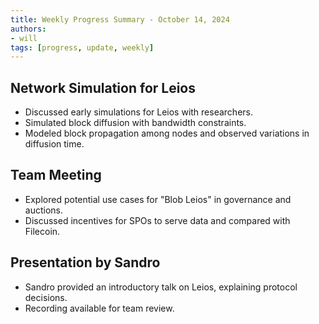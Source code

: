 ```yaml
---
title: Weekly Progress Summary - October 14, 2024
authors:
- will
tags: [progress, update, weekly]
---
```


## Network Simulation for Leios

- Discussed early simulations for Leios with researchers.
- Simulated block diffusion with bandwidth constraints.
- Modeled block propagation among nodes and observed variations in diffusion
  time.

## Team Meeting

- Explored potential use cases for "Blob Leios" in governance and auctions.
- Discussed incentives for SPOs to serve data and compared with Filecoin.

## Presentation by Sandro

- Sandro provided an introductory talk on Leios, explaining protocol decisions.
- Recording available for team review.
